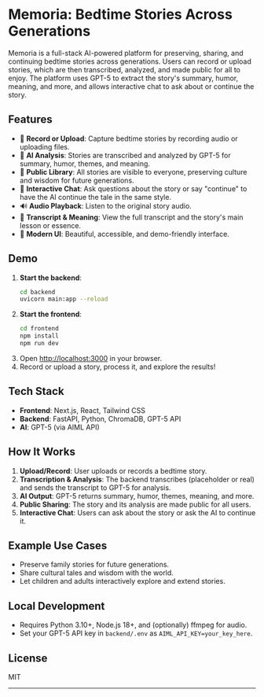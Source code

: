 # Memoria: Bedtime Stories Across Generations

Memoria is a full-stack AI-powered platform for preserving, sharing, and continuing bedtime stories across generations. Users can record or upload stories, which are then transcribed, analyzed, and made public for all to enjoy. The platform uses GPT-5 to extract the story's summary, humor, meaning, and more, and allows interactive chat to ask about or continue the story.

## Features

- 🎤 **Record or Upload**: Capture bedtime stories by recording audio or uploading files.
- 🤖 **AI Analysis**: Stories are transcribed and analyzed by GPT-5 for summary, humor, themes, and meaning.
- 📖 **Public Library**: All stories are visible to everyone, preserving culture and wisdom for future generations.
- 💬 **Interactive Chat**: Ask questions about the story or say "continue" to have the AI continue the tale in the same style.
- 🔊 **Audio Playback**: Listen to the original story audio.
- 📝 **Transcript & Meaning**: View the full transcript and the story's main lesson or essence.
- 🌈 **Modern UI**: Beautiful, accessible, and demo-friendly interface.

## Demo

1. **Start the backend**:
   ```bash
   cd backend
   uvicorn main:app --reload
   ```
2. **Start the frontend**:
   ```bash
   cd frontend
   npm install
   npm run dev
   ```
3. Open [http://localhost:3000](http://localhost:3000) in your browser.
4. Record or upload a story, process it, and explore the results!

## Tech Stack
- **Frontend**: Next.js, React, Tailwind CSS
- **Backend**: FastAPI, Python, ChromaDB, GPT-5 API
- **AI**: GPT-5 (via AIML API)

## How It Works
1. **Upload/Record**: User uploads or records a bedtime story.
2. **Transcription & Analysis**: The backend transcribes (placeholder or real) and sends the transcript to GPT-5 for analysis.
3. **AI Output**: GPT-5 returns summary, humor, themes, meaning, and more.
4. **Public Sharing**: The story and its analysis are made public for all users.
5. **Interactive Chat**: Users can ask about the story or ask the AI to continue it.

## Example Use Cases
- Preserve family stories for future generations.
- Share cultural tales and wisdom with the world.
- Let children and adults interactively explore and extend stories.

## Local Development
- Requires Python 3.10+, Node.js 18+, and (optionally) ffmpeg for audio.
- Set your GPT-5 API key in `backend/.env` as `AIML_API_KEY=your_key_here`.

## License
MIT

---

